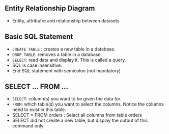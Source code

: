 ## Entity Relationship Diagram
- Entity, attributre and relationship between datasets.


## Basic SQL Statement
- `CREATE TABLE` : creates a new table in a database.
- `DROP TABLE`: removes a table in a database.
- `SELECT`: read data and display it. This is called a query.
- SQL is case insensitive.
- End SQL statement with semicolon (not mandatory)


## SELECT ... FROM ...
- `SELECT`: column(s) you want to be given the data for.
- `FROM`: which table(s) you want to select the columns. Notice the columns need to exist in this table.
- SELECT * FROM orders : Select all columns from table orders
- SELECT did not create a new table, but display the output of this command only
